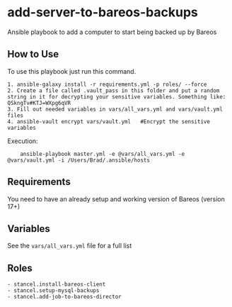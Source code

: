 add-server-to-bareos-backups
=========

Ansible playbook to add a computer to start being backed up by Bareos


How to Use
------------

To use this playbook just run this command.

	1. ansible-galaxy install -r requirements.yml -p roles/ --force
	2. Create a file called .vault_pass in this folder and put a random string in it for decrypting your sensitive variables. Something like: QSkngTv#KTJ=WXpg6qVR
	3. Fill out needed variables in vars/all_vars.yml and vars/vault.yml files
	4. ansible-vault encrypt vars/vault.yml   #Encrypt the sensitive variables

Execution: 
  	
```
	ansible-playbook master.yml -e @vars/all_vars.yml -e @vars/vault.yml -i /Users/Brad/.ansible/hosts
```

Requirements
------------

You need to have an already setup and working version of Bareos (version 17+)

Variables
------------

See the `vars/all_vars.yml` file for a full list


Roles
------------

	- stancel.install-bareos-client
	- stancel.setup-mysql-backups
	- stancel.add-job-to-bareos-director
